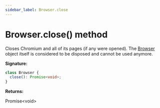 ```yaml
---
sidebar_label: Browser.close
---
```


# Browser.close() method

Closes Chromium and all of its pages (if any were opened). The [Browser](./puppeteer.browser.md) object itself is considered to be disposed and cannot be used anymore.

**Signature:**

```typescript
class Browser {
  close(): Promise<void>;
}
```

**Returns:**

Promise&lt;void&gt;
